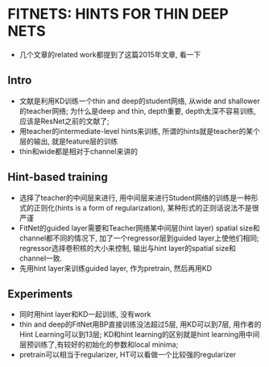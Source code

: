 <!--
 * @Description: 
 * @Date: 2019-10-17 14:23:02
 * @Author: s7ev3n
 * @Github: https://github.com/s7ev3n
 * @LastEditors: s7ev3n
 * @LastEditTime: 2019-10-21 14:30:30
 -->
# FITNETS: HINTS FOR THIN DEEP NETS
- 几个文章的related work都提到了这篇2015年文章, 看一下
## Intro
- 文献是利用KD训练一个thin and deep的student网络, 从wide and shallower的teacher网络; 为什么是deep and thin, depth重要, depth太深不容易训练,应该是ResNet之前的文献了;
- 用teacher的intermediate-level hints来训练, 所谓的hints就是teacher的某个层的输出, 就是feature层的训练
- thin和wide都是相对于channel来讲的
## Hint-based training
- 选择了teacher的中间层来进行, 用中间层来进行Student网络的训练是一种形式的正则化(hints is a form of regularization), 某种形式的正则话说法不是很严谨
- FitNet的guided layer需要和Teacher网络某中间层(hint layer) spatial size和channel都不同的情况下, 加了一个regressor层到guided layer上使他们相同; regressor选择卷积核的大小来控制, 输出与hint layer的spatial size和channel一致.
- 先用hint layer来训练guided layer, 作为pretrain, 然后再用KD

## Experiments
- 同时用hint layer和KD一起训练, 没有work
- thin and deep的FitNet用BP直接训练没法超过5层, 用KD可以到7层, 用作者的Hint Learning可以到13层; KD和hint learning的区别就是hint learning用中间层预训练了,有较好的初始化的参数和local minima; 
- pretrain可以相当于regularizer, HT可以看做一个比较强的regularizer